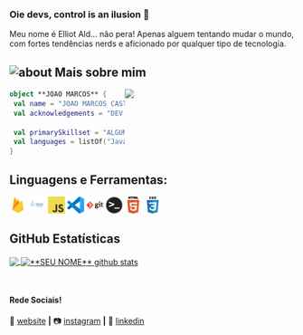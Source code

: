 ### Oie devs, control is an ilusion 👋

Meu nome é Elliot Ald... não pera!
Apenas alguem tentando mudar o mundo, com fortes tendências nerds e aficionado por qualquer tipo de tecnologia.

## <img width="45" alt="about" src="https://raw.github.com/elizarov/elizarov/master/about.png"> Mais sobre mim

<img align="right" width="300" src="https://i2.wp.com/allhtaccess.info/wp-content/uploads/2018/03/programming.gif?fit=1281%2C716&ssl=1" />

```kotlin
object **JOAO MARCOS** {
 val name = "JOAO MARCOS CASTRO DOS SANTOS"
 val acknowledgements = "DEV BACKEND" + "FRONT DISCOVERER"
 
 val primarySkillset = "ALGUMAS HABILIDADES"
 val languages = listOf("Java", "Python", "JavaScript", "React") 
}
```

## **Linguagens e Ferramentas:**  

<code><img height="30" src="https://raw.githubusercontent.com/github/explore/80688e429a7d4ef2fca1e82350fe8e3517d3494d/topics/firebase/firebase.png"></code>
<code><img height="30" src="https://raw.githubusercontent.com/github/explore/80688e429a7d4ef2fca1e82350fe8e3517d3494d/topics/java/java.png"></code>
<code><img height="30" src="https://raw.githubusercontent.com/github/explore/80688e429a7d4ef2fca1e82350fe8e3517d3494d/topics/javascript/javascript.png"></code>
<code><img height="30" src="https://raw.githubusercontent.com/github/explore/80688e429a7d4ef2fca1e82350fe8e3517d3494d/topics/visual-studio-code/visual-studio-code.png"></code>
<code><img height="30" src="https://raw.githubusercontent.com/github/explore/80688e429a7d4ef2fca1e82350fe8e3517d3494d/topics/git/git.png"></code>
<code><img height="30" src="https://raw.githubusercontent.com/github/explore/80688e429a7d4ef2fca1e82350fe8e3517d3494d/topics/terminal/terminal.png"></code>
<code><img height="30" src="https://raw.githubusercontent.com/github/explore/80688e429a7d4ef2fca1e82350fe8e3517d3494d/topics/html/html.png"></code>
<code><img height="30" src="https://raw.githubusercontent.com/github/explore/80688e429a7d4ef2fca1e82350fe8e3517d3494d/topics/css/css.png"></code>


## **GitHub Estatísticas**

<a href="https://github.com/joaocika93">
  <img align="center" src="https://github-readme-stats.vercel.app/api/top-langs/?username=joaocika93&theme=dracula&hide_langs_below=1" />
</a>

<a href="https://github.com/joaocika93">
 <img align="center" src="https://github-readme-stats.vercel.app/api?username=joaocika93&show_icons=true&theme=dracula&line_height=27" alt="**SEU NOME** github stats"/>
</a>

[website]: https://joao93-portifolio.herokuapp.com/
[instagram]: https://www.instagram.com/joaomarcoscika1993/
[linkedin]: https://www.linkedin.com/in/joao-marcos-castro-dos-santos-813402173/
<br>

#### Rede Sociais!

🏡 [website][website] **|** 
📷 [instagram][instagram] **|** 
👔 [linkedin][linkedin]
